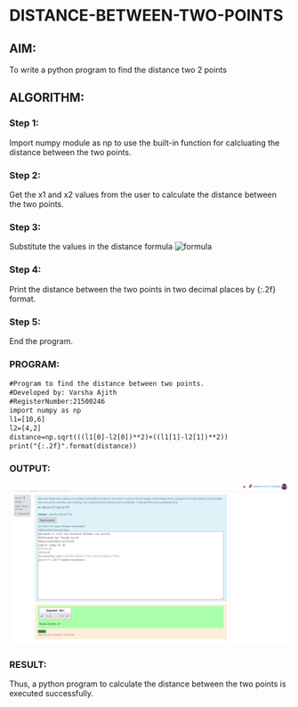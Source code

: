 # DISTANCE-BETWEEN-TWO-POINTS

## AIM:
To write a python program to find the distance two 2 points
## ALGORITHM:
### Step 1: 
Import numpy module as np to use the built-in function for calcluating the distance between the two points.
### Step 2: 
Get the x1 and x2 values from the user to calculate the distance between the two points.
### Step 3: 
Substitute the values in the distance formula  ![formula](/formula.jpg)
### Step 4: 
Print the distance between the two points in two decimal places by {:.2f} format.
### Step 5: 
End the program.
### PROGRAM:
```
#Program to find the distance between two points.
#Developed by: Varsha Ajith
#RegisterNumber:21500246
import numpy as np
l1=[10,6]
l2=[4,2]
distance=np.sqrt(((l1[0]-l2[0])**2)+((l1[1]-l2[1])**2))
print("{:.2f}".format(distance))
```
### OUTPUT:
![](distance_01.png)


### RESULT:
Thus, a python program to calculate the distance between the two points is executed successfully.
